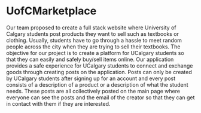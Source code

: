 # UofCMarketplace

Our team proposed to create a full stack website where University of Calgary students post products they want to sell such as textbooks or clothing. Usually, students have to go through a hassle to meet random people across the city when they are trying to sell their textbooks. The objective for our project is to create a platform for UCalgary students so that they can easily and safely buy/sell items online. Our application provides a safe experience for UCalgary students to connect and exchange goods through creating posts on the application. Posts can only be created by UCalgary students after signing up for an account and every post consists of a description of a product or a description of what the student needs. These posts are all collectively posted on the main page where everyone can see the posts and the email of the creator so that they can get in contact with them if they are interested.
